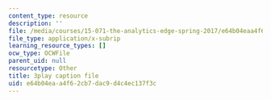 ```yaml
---
content_type: resource
description: ''
file: /media/courses/15-071-the-analytics-edge-spring-2017/e64b04eaa4f62cb7dac9d4c4ec137f3c_NAQhRc3OQAw.srt
file_type: application/x-subrip
learning_resource_types: []
ocw_type: OCWFile
parent_uid: null
resourcetype: Other
title: 3play caption file
uid: e64b04ea-a4f6-2cb7-dac9-d4c4ec137f3c
---
```


